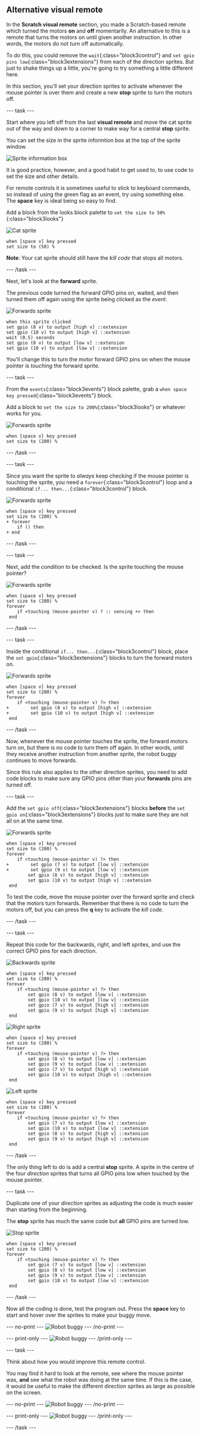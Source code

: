 ## Alternative visual remote

In the **Scratch visual remote** section, you made a Scratch-based remote which turned the motors **on** and **off** momentarily. An alternative to this is a remote that turns the motors on until given another instruction. In other words, the motors do not turn off automatically.

To do this, you could remove the `wait`{:class="block3control"} and `set gpio pins low`{:class="block3extensions"} from each of the direction sprites. But just to shake things up a little, you're going to try something a little different here.

In this section, you'll set your direction sprites to activate whenever the mouse pointer is over them and create a new **stop** sprite to turn the motors off.

--- task ---

Start where you left off from the last **visual remote** and move the cat sprite out of the way and down to a corner to make way for a central **stop** sprite.

You can set the size in the sprite informtion box at the top of the sprite window.

![Sprite information box](images/altVisualRemote_spriteInformation.png)

It is good practice, however, and a good habit to get used to, to use code to set the size and other details.

For remote controls it is sometimes useful to stick to keyboard commands, so instead of using the green flag as an event, try using something else. The **space** key is ideal being so easy to find.

Add a block from the looks block palette to `set the size to 50%`{:class="block3looks"}

![Cat sprite](images/spriteIcon_cat.png)

```blocks3
when [space v] key pressed
set size to (50) %
```

**Note**: Your cat sprite should still have the _kill code_ that stops all motors.

--- /task ---

Next, let's look at the **forward** sprite.

The previous code turned the forward GPIO pins on, waited, and then turned them off again using the sprite being clicked as the _event_.

![Forwards sprite](images/spriteIcon_forwards.png)

```blocks3
when this sprite clicked
set gpio (8 v) to output [high v] ::extension
set gpio (10 v) to output [high v] ::extension
wait (0.5) seconds
set gpio (8 v) to output [low v] ::extension
set gpio (10 v) to output [low v] ::extension

```

You'll change this to turn the motor forward GPIO pins on when the mouse pointer is _touching_ the forward sprite.

--- task ---

From the `events`{:class="block3events"} block palette, grab a `when space key pressed`{:class="block3events"} block.

Add a block to `set the size to 200%`{:class="block3looks"} or whatever works for you.

![Forwards sprite](images/spriteIcon_forwards.png)

```blocks3
when [space v] key pressed
set size to (200) %
```

--- /task ---

--- task ---

Since you want the sprite to _always_ keep checking if the mouse pointer is touching the sprite, you need a `forever`{:class="block3control"} loop and a conditional `if... then...`{:class="block3control"} block.

![Forwards sprite](images/spriteIcon_forwards.png)

```blocks3
when [space v] key pressed
set size to (200) %
+ forever
    if () then
+ end
```

--- /task ---

--- task ---

Next, add the _condition_ to be checked. Is the sprite touching the mouse pointer?

![Forwards sprite](images/spriteIcon_forwards.png)

```blocks3
when [space v] key pressed
set size to (200) %
forever
    if <touching (mouse-pointer v) ? :: sensing +> then    
 end
```

--- /task ---

--- task ---

Inside the conditional `if... then...`{:class="block3control"} block, place the `set gpio`{:class="block3extensions"} blocks to turn the forward motors on.

![Forwards sprite](images/spriteIcon_forwards.png)

```blocks3
when [space v] key pressed
set size to (200) %
forever
    if <touching (mouse-pointer v) ?> then
+        set gpio (8 v) to output [high v] ::extension
+        set gpio (10 v) to output [high v] ::extension
 end
```

--- /task ---

Now, whenever the mouse pointer touches the sprite, the forward motors turn on, but there is no code to turn them off again. In other words, until they receive another instruction from another sprite, the robot buggy continues to move forwards.

Since this rule also applies to the other direction sprites, you need to add code blocks to make sure any GPIO pins other than your **forwards** pins are turned off.

--- task ---

Add the `set gpio off`{:class="block3extensions"} blocks **before** the `set gpio on`{:class="block3extensions"} blocks just to make sure they are not all on at the same time.

![Forwards sprite](images/spriteIcon_forwards.png)

```blocks3
when [space v] key pressed
set size to (200) %
forever
    if <touching (mouse-pointer v) ?> then
+        set gpio (7 v) to output [low v] ::extension
+        set gpio (9 v) to output [low v] ::extension
        set gpio (8 v) to output [high v] ::extension
        set gpio (10 v) to output [high v] ::extension
 end
```

To test the code, move the mouse pointer over the forward sprite and check that the motors turn forwards. Remember that there is no code to turn the motors off, but you can press the **q** key to activate the _kill code_.

--- /task ---

--- task ---

Repeat this code for the backwards, right, and left sprites, and use the correct GPIO pins for each direction.

![Backwards sprite](images/spriteIcon_backwards.png)

```blocks3
when [space v] key pressed
set size to (200) %
forever
    if <touching (mouse-pointer v) ?> then
        set gpio (8 v) to output [low v] ::extension
        set gpio (10 v) to output [low v] ::extension
        set gpio (7 v) to output [high v] ::extension
        set gpio (9 v) to output [high v] ::extension
 end
```

![Right sprite](images/spriteIcon_right.png)

```blocks3
when [space v] key pressed
set size to (200) %
forever
    if <touching (mouse-pointer v) ?> then
        set gpio (8 v) to output [low v] ::extension
        set gpio (9 v) to output [low v] ::extension
        set gpio (7 v) to output [high v] ::extension
        set gpio (10 v) to output [high v] ::extension
 end
```

![Left sprite](images/spriteIcon_left.png)

```blocks3
when [space v] key pressed
set size to (200) %
forever
    if <touching (mouse-pointer v) ?> then
        set gpio (7 v) to output [low v] ::extension
        set gpio (10 v) to output [low v] ::extension
        set gpio (8 v) to output [high v] ::extension
        set gpio (9 v) to output [high v] ::extension
 end
```

--- /task ---

The only thing left to do is add a central **stop** sprite. A sprite in the centre of the four _direction_ sprites that turns all GPIO pins low when touched by the mouse pointer.

--- task ---

Duplicate one of your _direction_ sprites as adjusting the code is much easier than starting from the beginning.

The **stop** sprite has much the same code but **all** GPIO pins are turned low.

![Stop sprite](images/spriteIcon_stop.png)

```blocks3
when [space v] key pressed
set size to (200) %
forever
    if <touching (mouse-pointer v) ?> then
        set gpio (7 v) to output [low v] ::extension
        set gpio (8 v) to output [low v] ::extension
        set gpio (9 v) to output [low v] ::extension
        set gpio (10 v) to output [low v] ::extension
 end
```

--- /task ---

Now all the coding is done, test the program out. Press the **space** key to start and hover over the sprites to make your buggy move.

--- no-print ---
![Robot buggy](images/altVisualRemote_gameplay.gif)
--- /no-print ---

--- print-only ---
![Robot buggy](images/altVisualRemote_gameplay.png)
--- /print-only ---

--- task ---

Think about how you would improve this remote control.

You may find it hard to look at the remote, see where the mouse pointer was, **and** see what the robot was doing at the same time. If this is the case, it would be useful to make the different direction sprites as large as possible on the screen.

--- no-print ---
![Robot buggy](images/altVisualRemote_gameplay2.gif)
--- /no-print ---

--- print-only ---
![Robot buggy](images/altVisualRemote_gameplay2.png)
--- /print-only ---

--- /task ---



